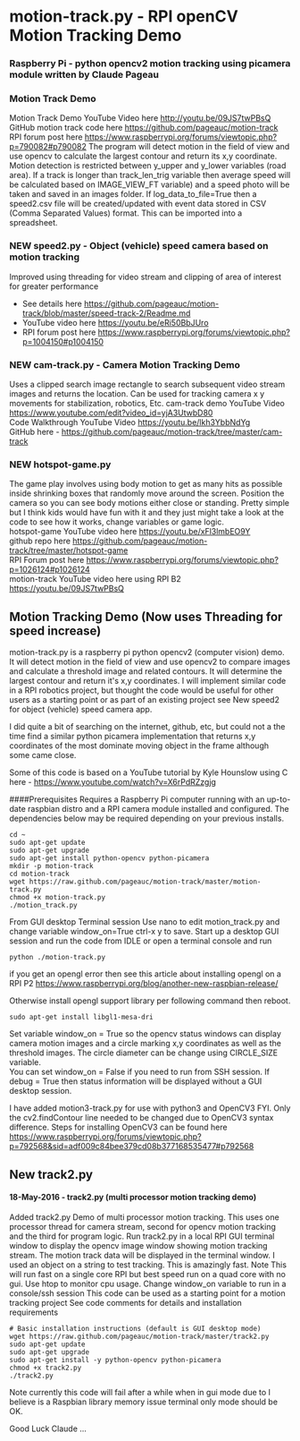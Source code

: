 # motion-track.py - RPI openCV Motion Tracking Demo
### Raspberry Pi - python opencv2 motion tracking using picamera module   written by Claude Pageau

### Motion Track Demo
Motion Track Demo YouTube Video here http://youtu.be/09JS7twPBsQ  
GitHub motion track code here https://github.com/pageauc/motion-track
RPI forum post here https://www.raspberrypi.org/forums/viewtopic.php?p=790082#p790082
The program will detect motion in the field of view and use opencv to calculate the 
largest contour and return its x,y coordinate. Motion detection is restricted 
between y_upper and y_lower variables (road area). If a track is longer than 
track_len_trig variable then average speed will be calculated 
based on IMAGE_VIEW_FT variable) and a speed photo will be taken and saved in
an images folder. If log_data_to_file=True then a speed2.csv file will be 
created/updated with event data stored in CSV (Comma Separated Values) format. 
This can be imported into a spreadsheet.
 
### NEW speed2.py - Object (vehicle) speed camera based on motion tracking
Improved using threading for video stream and clipping of area of interest for greater performance
* See details here https://github.com/pageauc/motion-track/blob/master/speed-track-2/Readme.md 
* YouTube video here https://youtu.be/eRi50BbJUro 
* RPI forum post here https://www.raspberrypi.org/forums/viewtopic.php?p=1004150#p1004150  

### NEW cam-track.py - Camera Motion Tracking Demo
Uses a clipped search image rectangle to search subsequent video stream images and returns
the location.  Can be used for tracking camera x y movements for stabilization,
robotics, Etc. 
cam-track demo YouTube Video https://www.youtube.com/edit?video_id=yjA3UtwbD80   
Code Walkthrough YouTube Video https://youtu.be/lkh3YbbNdYg     
GitHub here - https://github.com/pageauc/motion-track/tree/master/cam-track   

### NEW hotspot-game.py
The game play involves using body motion to get as many hits as possible inside
shrinking boxes that randomly move around the screen. Position the camera so
you can see body motions either close or standing. Pretty simple but I think 
kids would have fun with it and they just might take a look at the code to see 
how it works, change variables or game logic.  
hotspot-game YouTube video here https://youtu.be/xFl3lmbEO9Y   
github repo here https://github.com/pageauc/motion-track/tree/master/hotspot-game   
RPI Forum post here https://www.raspberrypi.org/forums/viewtopic.php?p=1026124#p1026124     
motion-track YouTube video here using RPI B2 https://youtu.be/09JS7twPBsQ     

## Motion Tracking Demo (Now uses Threading for speed increase)
motion-track.py is a raspberry pi python opencv2 (computer vision) demo.
It will detect motion in the field of view and use opencv2 to compare
images and calculate a threshold image and related contours. It will
determine the largest contour and return it's x,y coordinates.
I will implement similar code in a RPI robotics project, but thought the code
would be useful for other users as a starting point or as part of an 
existing project see New speed2 for object (vehicle) speed camera app.

I did quite a bit of searching on the internet, github, etc, but could not
a the time find a similar python picamera implementation that returns x,y coordinates of
the most dominate moving object in the frame although some came close.  

Some of this code is based on a YouTube tutorial by
Kyle Hounslow using C here - https://www.youtube.com/watch?v=X6rPdRZzgjg

####Prerequisites
Requires a Raspberry Pi computer running with an up-to-date raspbian distro and a
RPI camera module installed and configured. The dependencies below may be 
required depending on your previous installs.

    cd ~
    sudo apt-get update
    sudo apt-get upgrade
    sudo apt-get install python-opencv python-picamera
    mkdir -p motion-track
    cd motion-track    
    wget https://raw.github.com/pageauc/motion-track/master/motion-track.py
    chmod +x motion-track.py
    ./motion_track.py

From GUI desktop Terminal session Use nano to edit motion_track.py and change variable window_on=True ctrl-x y to save.
Start up a desktop GUI session and run the code from IDLE or open a terminal console and run 

    python ./motion-track.py
    
if you get an opengl error then see this article about installing opengl on 
a RPI P2  https://www.raspberrypi.org/blog/another-new-raspbian-release/

Otherwise install opengl support library per following command then reboot.

    sudo apt-get install libgl1-mesa-dri
    
Set variable window_on = True so the opencv status windows can display camera
motion images and a circle marking x,y coordinates as well as
the threshold images.  The circle diameter can be change using CIRCLE_SIZE
variable.  
You can set window_on = False if you need to run from SSH session.  If debug
= True then status information will be displayed without a GUI desktop session.

I have added motion3-track.py for use with python3 and OpenCV3 FYI. Only
the cv2.findContour line needed to be changed due to OpenCV3 syntax difference.
Steps for installing OpenCV3 can be found here
https://www.raspberrypi.org/forums/viewtopic.php?p=792568&sid=adf009c84bee379cd08b377168535477#p792568

## New track2.py 
#### 18-May-2016 - track2.py (multi processor motion tracking demo)

Added track2.py Demo of multi processor motion tracking.
This uses one processor thread for camera stream, second for opencv motion tracking and
the third for program logic.  Run track2.py in a local RPI GUI terminal window
to display the opencv image window showing motion tracking stream.  The 
motion track data will be displayed in the terminal window. I used an object
on a string to test tracking.  This is amazingly fast.
Note This will run fast on a single core RPI but best speed run on a quad core with no gui. Use htop to monitor cpu usage. Change window_on variable to run in a console/ssh session
This code can be used as a starting point for a motion tracking project
See code comments for details and installation requirements

    # Basic installation instructions (default is GUI desktop mode)
    wget https://raw.github.com/pageauc/motion-track/master/track2.py
    sudo apt-get update
    sudo apt-get upgrade
    sudo apt-get install -y python-opencv python-picamera
    chmod +x track2.py
    ./track2.py
    
Note currently this code will fail after a while when in gui mode due to I believe is a Raspbian library memory issue 
terminal only mode should be OK.

Good Luck  Claude ...





